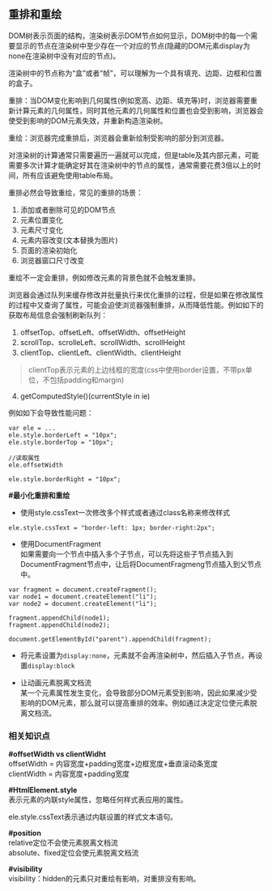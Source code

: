 ## 重排和重绘
DOM树表示页面的结构，渲染树表示DOM节点如何显示，DOM树中的每一个需要显示的节点在渲染树中至少存在一个对应的节点(隐藏的DOM元素display为none在渲染树中没有对应的节点)。

渲染树中的节点称为“盒”或者“帧”，可以理解为一个具有填充、边距、边框和位置的盒子。

重排：当DOM变化影响到几何属性(例如宽高、边距、填充等)时，浏览器需要重新计算元素的几何属性，同时其他元素的几何属性和位置也会受到影响，浏览器会使受到影响的DOM元素失效，并重新构造渲染树。

重绘：浏览器完成重排后，浏览器会重新绘制受影响的部分到浏览器。

对渲染树的计算通常只需要遍历一遍就可以完成，但是table及其内部元素，可能需要多次计算才能确定好其在渲染树中的节点的属性，通常需要花费3倍以上的时间，所有应该避免使用table布局。

重排必然会导致重绘，常见的重排的场景：  
1. 添加或者删除可见的DOM节点
2. 元素位置变化
3. 元素尺寸变化
4. 元素内容改变(文本替换为图片)
5. 页面的渲染初始化
6. 浏览器窗口尺寸改变

重绘不一定会重排，例如修改元素的背景色就不会触发重排。

浏览器会通过队列来缓存修改并批量执行来优化重排的过程，但是如果在修改属性的过程中又查询了属性，可能会迫使浏览器强制重排，从而降低性能。例如如下的获取布局信息会强制刷新队列：  
1. offsetTop、offsetLeft、offsetWidth、offsetHeight  
2. scrollTop、scrolleLeft、scrollWidth、scrollHeight  
3. clientTop、clientLeft、clientWidth、clientHeight  
> clientTop表示元素的上边线框的宽度(css中使用border设置，不带px单位，不包括padding和margin)  
4. getComputedStyle()(currentStyle in ie)

例如如下会导致性能问题：  
```
var ele = ...
ele.style.borderLeft = "10px";
ele.style.borderTop = "10px";

//读取属性
ele.offsetWidth

ele.style.borderRight = "10px";
```

**#最小化重排和重绘**  

* 使用style.cssText一次修改多个样式或者通过class名称来修改样式   
```
ele.style.cssText = "border-left: 1px; border-right:2px";
```

* 使用DocumentFragment  
如果需要向一个节点中插入多个子节点，可以先将这些子节点插入到DocumentFragment节点中，让后将DocumentFragmeng节点插入到父节点中。  
```
var fragment = document.createFragment();
var node1 = document.createElement("li");
var node2 = document.createElement("li");

fragment.appendChild(node1);
fragment.appendChild(node2);

document.getElementById("parent").appendChild(fragment);
```

* 将元素设置为`display:none`，元素就不会再渲染树中，然后插入子节点，再设置`display:block`

* 让动画元素脱离文档流  
某一个元素属性发生变化，会导致部分DOM元素受到影响，因此如果减少受影响的DOM元素，那么就可以提高重排的效率。例如通过决定定位使元素脱离文档流。

### 相关知识点
**#offsetWidth vs clientWidht**  
offsetWidth = 内容宽度+padding宽度+边框宽度+垂直滚动条宽度  
clientWidth = 内容宽度+padding宽度

**#HtmlElement.style**  
表示元素的内联style属性，忽略任何样式表应用的属性。  

ele.style.cssText表示通过内联设置的样式文本语句。

**#position**  
relative定位不会使元素脱离文档流  
absolute、fixed定位会使元素脱离文档流

**#visibility**  
visibility：hidden的元素只对重绘有影响，对重排没有影响。  




